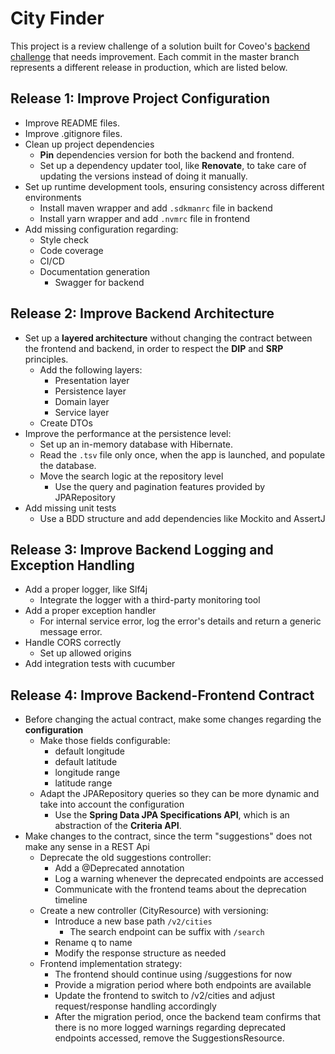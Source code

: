 # City Finder

This project is a review challenge of a solution built for Coveo's [backend challenge](https://github.com/coveo/backend-coding-challenge) that needs improvement.
Each commit in the master branch represents a different release in production, which are listed below.

## Release 1: Improve Project Configuration

- Improve README files.
- Improve .gitignore files.
- Clean up project dependencies
  - **Pin** dependencies version for both the backend and frontend.
  - Set up a dependency updater tool, like **Renovate**, to take care of updating the versions instead of doing it manually.
- Set up runtime development tools, ensuring consistency across different environments
  - Install maven wrapper and add `.sdkmanrc` file in backend
  - Install yarn wrapper and add `.nvmrc` file in frontend
- Add missing configuration regarding:
  - Style check
  - Code coverage
  - CI/CD
  - Documentation generation
    - Swagger for backend

## Release 2: Improve Backend Architecture
- Set up a **layered architecture** without changing the contract between the frontend and backend, in order to respect the **DIP** and **SRP** principles.
  - Add the following layers:
      - Presentation layer
      - Persistence layer
      - Domain layer
      - Service layer
  - Create DTOs
- Improve the performance at the persistence level:
  - Set up an in-memory database with Hibernate.
  - Read the `.tsv` file only once, when the app is launched, and populate the database.
  - Move the search logic at the repository level
    - Use the query and pagination features provided by JPARepository
- Add missing unit tests
  - Use a BDD structure and add dependencies like Mockito and AssertJ

## Release 3: Improve Backend Logging and Exception Handling
- Add a proper logger, like Slf4j
  - Integrate the logger with a third-party monitoring tool
- Add a proper exception handler
  - For internal service error, log the error's details and return a generic message error.
- Handle CORS correctly
  - Set up allowed origins
- Add integration tests with cucumber

## Release 4: Improve Backend-Frontend Contract
- Before changing the actual contract, make some changes regarding the **configuration**
  - Make those fields configurable:
    - default longitude
    - default latitude
    - longitude range
    - latitude range 
  - Adapt the JPARepository queries so they can be more dynamic and take into account the configuration
    - Use the **Spring Data JPA Specifications API**, which is an abstraction of the **Criteria API**.
- Make changes to the contract, since the term "suggestions" does not make any sense in a REST Api
  - Deprecate the old suggestions controller:
    - Add a @Deprecated annotation
    - Log a warning whenever the deprecated endpoints are accessed
    - Communicate with the frontend teams about the deprecation timeline
  - Create a new controller (CityResource) with versioning:
    - Introduce a new base path `/v2/cities`
      - The search endpoint can be suffix with `/search`
    - Rename q to name
    - Modify the response structure as needed
  - Frontend implementation strategy:
    - The frontend should continue using /suggestions for now
    - Provide a migration period where both endpoints are available
    - Update the frontend to switch to /v2/cities and adjust request/response handling accordingly
    - After the migration period, once the backend team confirms that there is no more logged warnings regarding deprecated endpoints accessed, remove the SuggestionsResource.